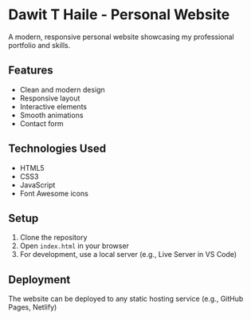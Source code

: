 # Dawit T Haile - Personal Website

A modern, responsive personal website showcasing my professional portfolio and skills.

## Features
- Clean and modern design
- Responsive layout
- Interactive elements
- Smooth animations
- Contact form

## Technologies Used
- HTML5
- CSS3
- JavaScript
- Font Awesome icons

## Setup
1. Clone the repository
2. Open `index.html` in your browser
3. For development, use a local server (e.g., Live Server in VS Code)

## Deployment
The website can be deployed to any static hosting service (e.g., GitHub Pages, Netlify)
